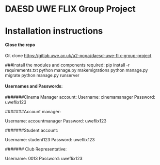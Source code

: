 # DAESD UWE FLIX Group Project



# Installation instructions

#### Close the repo

Git clone https://gitlab.uwe.ac.uk/a2-popa/daesd-uwe-flix-group-project

###Install the modules and components required:
pip install -r requirements.txt
python manage.py makemigrations
python manage.py migrate
python manage.py runserver


#### Usernames and Passwords: 

#######Cinema Manager account: 
Username: cinemamanager
Password: uweflix123

#######Account manager:

Username: accountmanager
Password: uweflix123

#######Student account:

Username: student123
Password: uweflix123


####### Club Representative:

Username: 0013
Password: uweflix123
